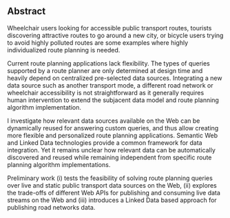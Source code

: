 ## Abstract
<!-- Context      -->
Wheelchair users looking for accessible public transport routes,
tourists discovering attractive routes to go around a new city,
or bicycle users trying to avoid highly polluted routes
are some examples where highly individualized route planning is needed.
<!-- Need         -->
Current route planning applications lack flexibility.
The types of queries supported by a route planner
are only determined at design time
and heavily depend on centralized pre-selected data sources.
Integrating a new data source such as another transport mode,
a different road network or wheelchair accessibility is not straightforward
as it generally requires human intervention
to extend the subjacent data model
and route planning algorithm implementation.
<!-- Task         -->
I investigate how relevant data sources available on the Web
can be dynamically reused for answering custom queries,
and thus allow creating more flexible
and personalized route planning applications.
Semantic Web and Linked Data technologies
provide a common framework for data integration.
Yet it remains unclear how relevant data
can be automatically discovered
and reused while remaining independent
from specific route planning algorithm implementations.
<!-- Preliminaries     -->
Preliminary work
(i) tests the feasibility of solving route planning queries
over live and static public transport data sources on the Web,
(ii) explores the trade-offs of different Web APIs
for publishing and consuming live data streams on the Web and
(iii) introduces a Linked Data based approach
for publishing road networks data.